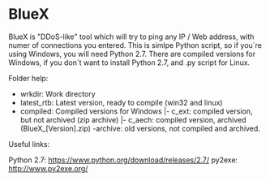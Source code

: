 # BlueX

BlueX is "DDoS-like" tool which will try to ping any IP / Web address, with numer of connections you entered.
This is simlpe Python script, so if you´re using Windows, you will need Python 2.7.
There are compiled versions for Windows, if you don´t want to install Python 2.7, and .py script for Linux.

Folder help:
- wrkdir: Work directory
- latest_rtb: Latest version, ready to compile (win32 and linux)
- compiled: Compiled versions for Windows
 |- c_ext: compiled version, but not archived (zip archive)
 |- c_aech: compiled version, archived (BlueX_[Version].zip)
-archive: old versions, not compiled and archived.

Useful links:

Python 2.7: https://www.python.org/download/releases/2.7/
py2exe: http://www.py2exe.org/
